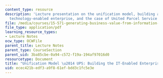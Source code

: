 ```yaml
---
content_type: resource
description: 'Lecture presentation on the unification model, building an information
  technology-enabled enterprise, and the case of United Parcel Service Inc. '
file: /media/courses/15-571-generating-business-value-from-information-technology-spring-2009/ecec421bedf3a9f861efbdd3c1fc5e3e_MIT15_571s09_lec04_weill.pdf
file_type: application/pdf
learning_resource_types:
- Lecture Notes
ocw_type: OCWFile
parent_title: Lecture Notes
parent_type: CourseSection
parent_uid: 3ba85cbe-0a94-c572-f19a-194af97016d0
resourcetype: Document
title: "Unification Model \u2014 UPS: Building the IT-Enabled Enterprise"
uid: ecec421b-edf3-a9f8-61ef-bdd3c1fc5e3e
---
```

